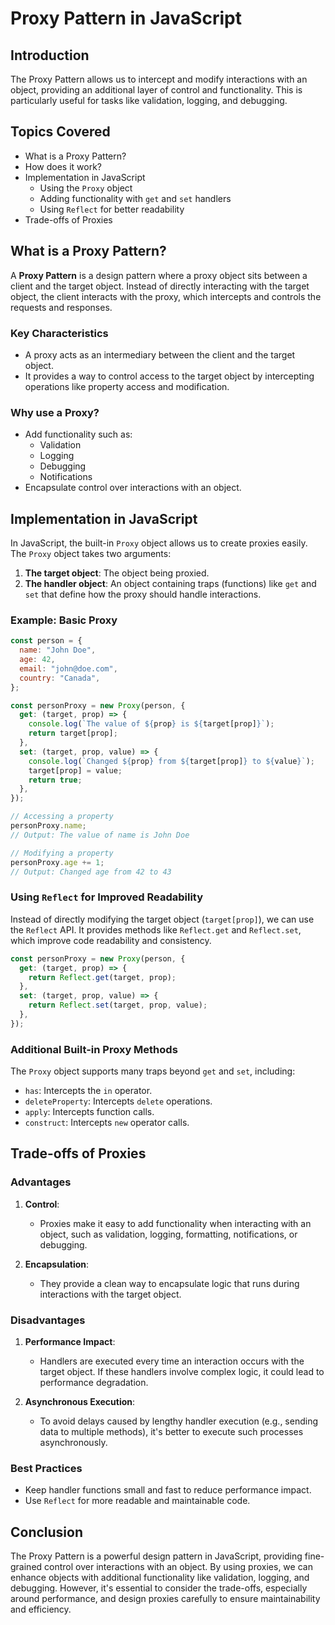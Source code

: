 # Proxy Pattern in JavaScript

## Introduction

The Proxy Pattern allows us to intercept and modify interactions with an object, providing an additional layer of control and functionality. This is particularly useful for tasks like validation, logging, and debugging.

## Topics Covered

- What is a Proxy Pattern?
- How does it work?
- Implementation in JavaScript
  - Using the `Proxy` object
  - Adding functionality with `get` and `set` handlers
  - Using `Reflect` for better readability
- Trade-offs of Proxies

## What is a Proxy Pattern?

A **Proxy Pattern** is a design pattern where a proxy object sits between a client and the target object. Instead of directly interacting with the target object, the client interacts with the proxy, which intercepts and controls the requests and responses.

### Key Characteristics

- A proxy acts as an intermediary between the client and the target object.
- It provides a way to control access to the target object by intercepting operations like property access and modification.

### Why use a Proxy?

- Add functionality such as:
  - Validation
  - Logging
  - Debugging
  - Notifications
- Encapsulate control over interactions with an object.

## Implementation in JavaScript

In JavaScript, the built-in `Proxy` object allows us to create proxies easily. The `Proxy` object takes two arguments:

1. **The target object**: The object being proxied.
2. **The handler object**: An object containing traps (functions) like `get` and `set` that define how the proxy should handle interactions.

### Example: Basic Proxy

```javascript
const person = {
  name: "John Doe",
  age: 42,
  email: "john@doe.com",
  country: "Canada",
};

const personProxy = new Proxy(person, {
  get: (target, prop) => {
    console.log(`The value of ${prop} is ${target[prop]}`);
    return target[prop];
  },
  set: (target, prop, value) => {
    console.log(`Changed ${prop} from ${target[prop]} to ${value}`);
    target[prop] = value;
    return true;
  },
});

// Accessing a property
personProxy.name;
// Output: The value of name is John Doe

// Modifying a property
personProxy.age += 1;
// Output: Changed age from 42 to 43
```

### Using `Reflect` for Improved Readability

Instead of directly modifying the target object (`target[prop]`), we can use the `Reflect` API. It provides methods like `Reflect.get` and `Reflect.set`, which improve code readability and consistency.

```javascript
const personProxy = new Proxy(person, {
  get: (target, prop) => {
    return Reflect.get(target, prop);
  },
  set: (target, prop, value) => {
    return Reflect.set(target, prop, value);
  },
});
```

### Additional Built-in Proxy Methods

The `Proxy` object supports many traps beyond `get` and `set`, including:

- `has`: Intercepts the `in` operator.
- `deleteProperty`: Intercepts `delete` operations.
- `apply`: Intercepts function calls.
- `construct`: Intercepts `new` operator calls.

## Trade-offs of Proxies

### Advantages

1. **Control**:

   - Proxies make it easy to add functionality when interacting with an object, such as validation, logging, formatting, notifications, or debugging.

2. **Encapsulation**:

   - They provide a clean way to encapsulate logic that runs during interactions with the target object.

### Disadvantages

1. **Performance Impact**:

   - Handlers are executed every time an interaction occurs with the target object. If these handlers involve complex logic, it could lead to performance degradation.

2. **Asynchronous Execution**:

   - To avoid delays caused by lengthy handler execution (e.g., sending data to multiple methods), it's better to execute such processes asynchronously.

### Best Practices

- Keep handler functions small and fast to reduce performance impact.
- Use `Reflect` for more readable and maintainable code.

## Conclusion

The Proxy Pattern is a powerful design pattern in JavaScript, providing fine-grained control over interactions with an object. By using proxies, we can enhance objects with additional functionality like validation, logging, and debugging. However, it's essential to consider the trade-offs, especially around performance, and design proxies carefully to ensure maintainability and efficiency.

